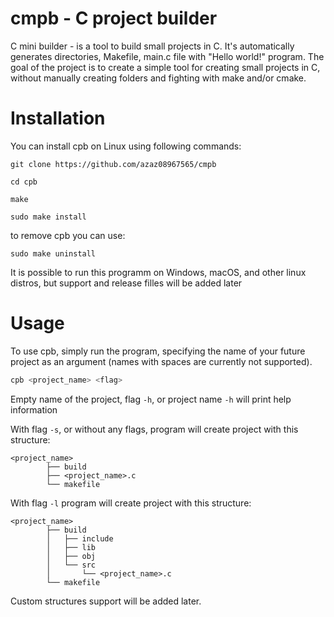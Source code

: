 # cmpb - C project builder

C mini builder - is a tool to build small projects in C. It's automatically generates directories, Makefile, main.c file with "Hello world!" program. 
The goal of the project is to create a simple tool for creating small projects in C, without manually creating folders and fighting with make and/or cmake.

# Installation

You can install cpb on Linux using following commands:
```
git clone https://github.com/azaz08967565/cmpb
```
```
cd cpb
```
```
make
```
```
sudo make install
```
to remove cpb you can use:
```
sudo make uninstall
```
It is possible to run this programm on Windows, macOS, and other linux distros, but support and release filles will be added later

# Usage

To use cpb, simply run the program, specifying the name of your future project as an argument (names with spaces are currently not supported).

```bash
cpb <project_name> <flag>
```
Empty name of the project, flag `-h`, or project name `-h` will print help information

With flag `-s`, or without any flags, program will create project with this structure:
```
<project_name>
        ├── build
        ├── <project_name>.c
        └── makefile
```
With flag `-l` program will create project with this structure:
```
<project_name>
        ├── build
        │   ├── include
        │   ├── lib
        │   ├── obj
        │   └── src
        │       └── <project_name>.c
        └── makefile
```
Custom structures support will be added later.
